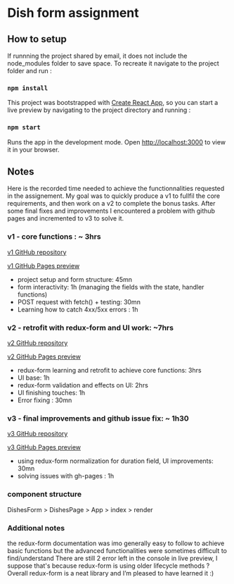 # Dish form assignment

## How to setup

If runnning the project shared by email, it does not include the node_modules folder to save space.
To recreate it navigate to the project folder and run :
### `npm install`

This project was bootstrapped with [Create React App](https://github.com/facebook/create-react-app), so you can start a live preview by navigating to the project directory and running :
### `npm start`

Runs the app in the development mode.
Open [http://localhost:3000](http://localhost:3000) to view it in your browser.

## Notes

Here is the recorded time needed to achieve the functionnalities requested in the assignement.
My goal was to quickly produce a v1 to fullfil the core requirements, and then work on a v2 to complete the bonus tasks.
After some final fixes and improvements I encountered a problem with github pages and incremented to v3 to solve it.

### v1 - core functions : ~ 3hrs
[v1 GitHub repository](https://github.com/mehdibouaziz/dishes-form-v1)

[v1 GitHub Pages preview](https://mehdibouaziz.github.io/dishes-form-v1/)
* project setup and form structure: 45mn
* form interactivity: 1h (managing the fields with the state, handler functions)
* POST request with fetch() + testing: 30mn
* Learning how to catch 4xx/5xx errors : 1h

### v2 - retrofit with redux-form and UI work: ~7hrs
[v2 GitHub repository](https://github.com/mehdibouaziz/dishes-form-v2)

[v2 GitHub Pages preview](https://mehdibouaziz.github.io/dishes-form-v2/)

* redux-form learning and retrofit to achieve core functions: 3hrs
* UI base: 1h
* redux-form validation and effects on UI: 2hrs
* UI finishing touches: 1h
* Error fixing : 30mn

### v3 - final improvements and github issue fix: ~ 1h30
[v3 GitHub repository](https://github.com/mehdibouaziz/dishes-form-v3)

[v3 GitHub Pages preview](https://mehdibouaziz.github.io/dishes-form-v3/)

* using redux-form normalization for duration field, UI improvements: 30mn
* solving issues with gh-pages : 1h

### component structure
DishesForm > DishesPage > App > index > render

### Additional notes
the redux-form documentation was imo generally easy to follow to achieve basic functions but the advanced functionalities were sometimes difficult to find/understand
There are still 2 error left in the console in live preview, I suppose that's because redux-form is using older lifecycle methods ?
Overall redux-form is a neat library and I’m pleased to have learned it :)

